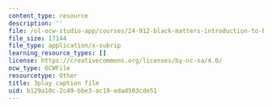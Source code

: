 ```yaml
---
content_type: resource
description: ''
file: /ol-ocw-studio-app/courses/24-912-black-matters-introduction-to-black-studies-spring-2017/b129a10c2c49bbe3ac19edad503cde51_3XF8HRxS-5g.srt
file_size: 17144
file_type: application/x-subrip
learning_resource_types: []
license: https://creativecommons.org/licenses/by-nc-sa/4.0/
ocw_type: OCWFile
resourcetype: Other
title: 3play caption file
uid: b129a10c-2c49-bbe3-ac19-edad503cde51
---
```

